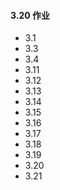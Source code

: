 #### 3.20 作业
- 3.1
- 3.3
- 3.4
- 3.11
- 3.12
- 3.13
- 3.14
- 3.15
- 3.16
- 3.17
- 3.18
- 3.19
- 3.20
- 3.21